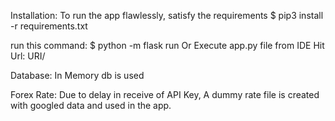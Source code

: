 
Installation:
To run the app flawlessly, satisfy the requirements
    $ pip3 install -r requirements.txt

run this command:
$ python -m flask run
Or
Execute app.py file from IDE
Hit Url: URI/<foldername>

Database:
In Memory db is used

Forex Rate:
Due to delay in receive of API Key, A dummy rate file is created with googled data and used in the app.